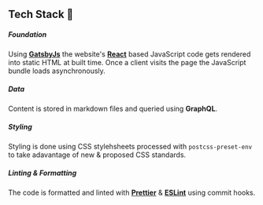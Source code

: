 ## Tech Stack 🥞

##### Foundation

Using **[GatsbyJs](https://github.com/gatsbyjs/gatsby)** the website's **[React](https://github.com/facebook/react)** based JavaScript code gets rendered into static HTML at built time. Once a client visits the page the JavaScript bundle loads asynchronously.

##### Data

Content is stored in markdown files and queried using **GraphQL**.

##### Styling

Styling is done using CSS stylehsheets processed with `postcss-preset-env` to take adavantage of new & proposed CSS standards.

##### Linting & Formatting

The code is formatted and linted with **[Prettier](https://github.com/prettier/prettier)** & **[ESLint](https://github.com/eslint/eslint)** using commit hooks.
